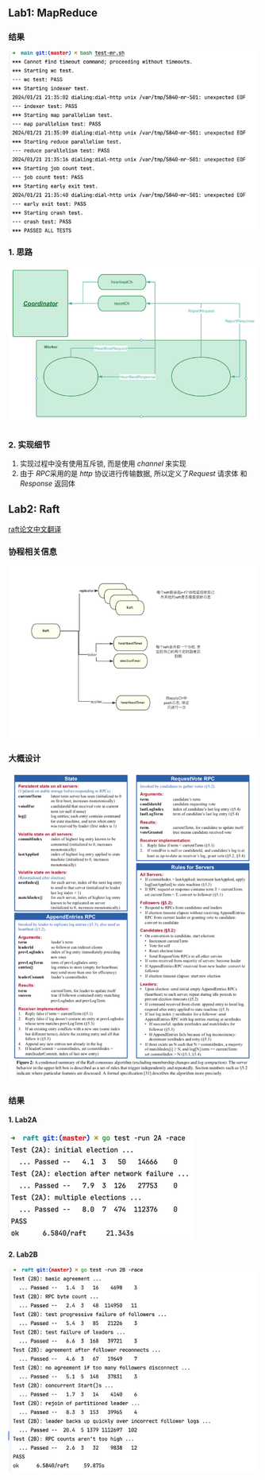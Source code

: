 ## Lab1: MapReduce
### 结果
![lab1_result.png](img%2Flab1_result.png)

### 1. 思路
![img_1.png](img%2Fimg_1.png)

### 2. 实现细节
1. 实现过程中没有使用互斥锁, 而是使用 $channel$ 来实现
2. 由于 $RPC$采用的是 $http$ 协议进行传输数据, 所以定义了$Request$ 请求体
和$Response$ 返回体


## Lab2: Raft
[raft论文中文翻译](https://zhuanlan.zhihu.com/p/343560811)

### 协程相关信息
![img_2.png](img%2Fimg_2.png)

### 大概设计
![img_3.png](img%2Fimg_3.png)


### 结果
#### 1. Lab2A
![lab2A_result.png](img%2Flab2A_result.png)

#### 2. Lab2B
![lab2B_result.png](img%2Flab2B_result.png)